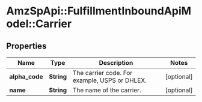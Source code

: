 # AmzSpApi::FulfillmentInboundApiModel::Carrier

## Properties
Name | Type | Description | Notes
------------ | ------------- | ------------- | -------------
**alpha_code** | **String** | The carrier code. For example, USPS or DHLEX. | [optional] 
**name** | **String** | The name of the carrier. | [optional] 

